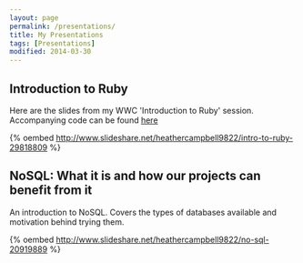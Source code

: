 ```yaml
---
layout: page
permalink: /presentations/
title: My Presentations
tags: [Presentations]
modified: 2014-03-30
---
```


## Introduction to Ruby

Here are the slides from my WWC 'Introduction to Ruby' session. Accompanying code can be found [here](https://github.com/heatherjc07/RubyIntroduction)

{% oembed http://www.slideshare.net/heathercampbell9822/intro-to-ruby-29818809 %}

## NoSQL: What it is and how our projects can benefit from it

An introduction to NoSQL. Covers the types of databases available and motivation behind trying them.

{% oembed http://www.slideshare.net/heathercampbell9822/no-sql-20919889 %}
